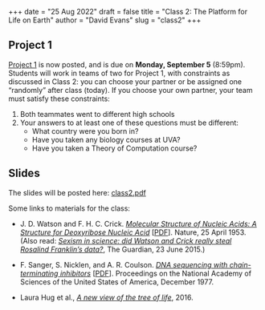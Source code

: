 +++
date = "25 Aug 2022"
draft = false
title = "Class 2: The Platform for Life on Earth"
author = "David Evans"
slug = "class2"
+++

## Project 1

[Project 1](/project1) is now posted, and is due on **Monday,
September 5** (8:59pm). Students will work in teams of two for Project
1, with constraints as discussed in Class 2: you can choose your
partner or be assigned one “randomly” after class (today). If you
choose your own partner, your team must satisfy these constraints:

1. Both teammates went to different high schools
2. Your answers to at least one of these questions must be different:
   - What country were you born in?
   - Have you taken any biology courses at UVA?
   - Have you taken a Theory of Computation course?

## Slides

The slides will be posted here: [class2.pdf](TODO)

Some links to materials for the class:

- J. D. Watson and F. H. C. Crick. [_Molecular Structure of Nucleic Acids: A Structure for Deoxyribose Nucleic Acid_](https://www.nature.com/articles/171737a0) [[PDF](https://www.nature.com/articles/171737a0.pdf)]. Nature, 25 April 1953. (Also read: [_Sexism in science: did Watson and Crick really steal Rosalind Franklin’s data?_](https://www.theguardian.com/science/2015/jun/23/sexism-in-science-did-watson-and-crick-really-steal-rosalind-franklins-data), The Guardian, 23 June 2015.)

- F. Sanger, S. Nicklen, and A. R. Coulson. [_DNA sequencing with chain-terminating inhibitors_](https://www.ncbi.nlm.nih.gov/labs/pmc/articles/PMC431765/) [[PDF](https://www.ncbi.nlm.nih.gov/labs/pmc/articles/PMC431765/pdf/pnas00043-0271.pdf)]. Proceedings on the National Academy of Sciences of the United States of America, December 1977.

- Laura Hug et al., [_A new view of the tree of life_](https://www.nature.com/articles/nmicrobiol201648), 2016.
